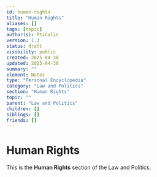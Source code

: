 ```yaml
---
id: human-rights
title: "Human Rights"
aliases: []
tags: [topic]
author(s): PtiCalin
version: 1.3
status: draft
visibility: public
created: 2025-04-30
updated: 2025-04-30
summary: ""
element: Notes
type: "Personal Encyclopedia"
category: "Law and Politics"
section: "Human Rights"
topic: ""
parent: "Law and Politics"
children: []
siblings: []
friends: []
---
```

# Human Rights

This is the **Human Rights** section of the Law and Politics.

